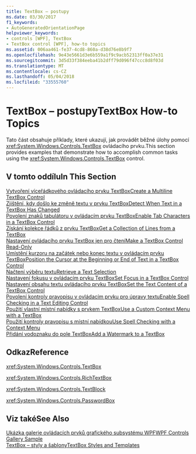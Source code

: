 ```yaml
---
title: TextBox – postupy
ms.date: 03/30/2017
f1_keywords:
- AutoGeneratedOrientationPage
helpviewer_keywords:
- controls [WPF], TextBox
- TextBox control [WPF], how-to topics
ms.assetid: 006aa461-fe37-4cd8-860a-d38d76e8b9f7
ms.openlocfilehash: 9e43e5661d3e6b559a1f9c9acb52313ff0a37e31
ms.sourcegitcommit: 3d5d33f384eeba41b2dff79d096f47ccc8d8f03d
ms.translationtype: MT
ms.contentlocale: cs-CZ
ms.lasthandoff: 05/04/2018
ms.locfileid: "33555760"
---
```

# <a name="textbox-how-to-topics"></a><span data-ttu-id="e6c88-102">TextBox – postupy</span><span class="sxs-lookup"><span data-stu-id="e6c88-102">TextBox How-to Topics</span></span>
<span data-ttu-id="e6c88-103">Tato část obsahuje příklady, které ukazují, jak provádět běžné úlohy pomocí <xref:System.Windows.Controls.TextBox> ovládacího prvku.</span><span class="sxs-lookup"><span data-stu-id="e6c88-103">This section provides examples that demonstrate how to accomplish common tasks using the <xref:System.Windows.Controls.TextBox> control.</span></span>  
  
## <a name="in-this-section"></a><span data-ttu-id="e6c88-104">V tomto oddílu</span><span class="sxs-lookup"><span data-stu-id="e6c88-104">In This Section</span></span>  
 [<span data-ttu-id="e6c88-105">Vytvoření víceřádkového ovládacího prvku TextBox</span><span class="sxs-lookup"><span data-stu-id="e6c88-105">Create a Multiline TextBox Control</span></span>](../../../../docs/framework/wpf/controls/how-to-create-a-multiline-textbox-control.md)  
 [<span data-ttu-id="e6c88-106">Zjištění, kdy došlo ke změně textu v prvku TextBox</span><span class="sxs-lookup"><span data-stu-id="e6c88-106">Detect When Text in a TextBox Has Changed</span></span>](../../../../docs/framework/wpf/controls/how-to-detect-when-text-in-a-textbox-has-changed.md)  
 [<span data-ttu-id="e6c88-107">Povolení znaků tabulátoru v ovládacím prvku TextBox</span><span class="sxs-lookup"><span data-stu-id="e6c88-107">Enable Tab Characters in a TextBox Control</span></span>](../../../../docs/framework/wpf/controls/how-to-enable-tab-characters-in-a-textbox-control.md)  
 [<span data-ttu-id="e6c88-108">Získání kolekce řádků z prvku TextBox</span><span class="sxs-lookup"><span data-stu-id="e6c88-108">Get a Collection of Lines from a TextBox</span></span>](../../../../docs/framework/wpf/controls/how-to-get-a-collection-of-lines-from-a-textbox.md)  
 [<span data-ttu-id="e6c88-109">Nastavení ovládacího prvku TextBox jen pro čtení</span><span class="sxs-lookup"><span data-stu-id="e6c88-109">Make a TextBox Control Read-Only</span></span>](../../../../docs/framework/wpf/controls/how-to-make-a-textbox-control-read-only.md)  
 [<span data-ttu-id="e6c88-110">Umístění kurzoru na začátek nebo konec textu v ovládacím prvku TextBox</span><span class="sxs-lookup"><span data-stu-id="e6c88-110">Position the Cursor at the Beginning or End of Text in a TextBox Control</span></span>](../../../../docs/framework/wpf/controls/position-the-cursor-at-the-beginning-or-end-of-text.md)  
 [<span data-ttu-id="e6c88-111">Načtení výběru textu</span><span class="sxs-lookup"><span data-stu-id="e6c88-111">Retrieve a Text Selection</span></span>](../../../../docs/framework/wpf/controls/how-to-retrieve-a-text-selection.md)  
 [<span data-ttu-id="e6c88-112">Nastavení fokusu v ovládacím prvku TextBox</span><span class="sxs-lookup"><span data-stu-id="e6c88-112">Set Focus in a TextBox Control</span></span>](../../../../docs/framework/wpf/controls/how-to-set-focus-in-a-textbox-control.md)  
 [<span data-ttu-id="e6c88-113">Nastavení obsahu textu ovládacího prvku TextBox</span><span class="sxs-lookup"><span data-stu-id="e6c88-113">Set the Text Content of a TextBox Control</span></span>](../../../../docs/framework/wpf/controls/how-to-set-the-text-content-of-a-textbox-control.md)  
 [<span data-ttu-id="e6c88-114">Povolení kontroly pravopisu v ovládacím prvku pro úpravy textu</span><span class="sxs-lookup"><span data-stu-id="e6c88-114">Enable Spell Checking in a Text Editing Control</span></span>](../../../../docs/framework/wpf/controls/how-to-enable-spell-checking-in-a-text-editing-control.md)  
 [<span data-ttu-id="e6c88-115">Použití vlastní místní nabídky s prvkem TextBox</span><span class="sxs-lookup"><span data-stu-id="e6c88-115">Use a Custom Context Menu with a TextBox</span></span>](../../../../docs/framework/wpf/controls/how-to-use-a-custom-context-menu-with-a-textbox.md)  
 [<span data-ttu-id="e6c88-116">Použití kontroly pravopisu s místní nabídkou</span><span class="sxs-lookup"><span data-stu-id="e6c88-116">Use Spell Checking with a Context Menu</span></span>](../../../../docs/framework/wpf/controls/how-to-use-spell-checking-with-a-context-menu.md)  
 [<span data-ttu-id="e6c88-117">Přidání vodoznaku do pole TextBox</span><span class="sxs-lookup"><span data-stu-id="e6c88-117">Add a Watermark to a TextBox</span></span>](../../../../docs/framework/wpf/controls/how-to-add-a-watermark-to-a-textbox.md)  
  
## <a name="reference"></a><span data-ttu-id="e6c88-118">Odkaz</span><span class="sxs-lookup"><span data-stu-id="e6c88-118">Reference</span></span>  
 <xref:System.Windows.Controls.TextBox>  
  
 <xref:System.Windows.Controls.RichTextBox>  
  
 <xref:System.Windows.Controls.TextBlock>  
  
 <xref:System.Windows.Controls.PasswordBox>  
  
## <a name="see-also"></a><span data-ttu-id="e6c88-119">Viz také</span><span class="sxs-lookup"><span data-stu-id="e6c88-119">See Also</span></span>  
 [<span data-ttu-id="e6c88-120">Ukázka galerie ovládacích prvků grafického subsystému WPF</span><span class="sxs-lookup"><span data-stu-id="e6c88-120">WPF Controls Gallery Sample</span></span>](http://go.microsoft.com/fwlink/?LinkID=160053)  
 [<span data-ttu-id="e6c88-121">TextBox – styly a šablony</span><span class="sxs-lookup"><span data-stu-id="e6c88-121">TextBox Styles and Templates</span></span>](../../../../docs/framework/wpf/controls/textbox-styles-and-templates.md)
